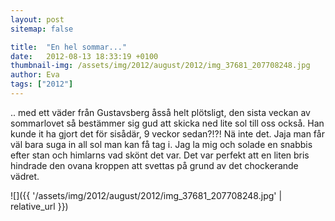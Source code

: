 ```yaml
---
layout: post
sitemap: false

title:  "En hel sommar..."
date:   2012-08-13 18:33:19 +0100
thumbnail-img: /assets/img/2012/august/2012/img_37681_207708248.jpg
author: Eva
tags: ["2012"]
---
```


.. med ett väder från Gustavsberg åsså helt plötsligt, den sista veckan av sommarlovet så bestämmer sig gud att skicka ned lite sol till oss också. Han kunde it ha gjort det för sisådär, 9 veckor sedan?!?! Nä inte det. Jaja man får väl bara suga in all sol man kan få tag i. Jag la mig och solade en snabbis efter stan och himlarns vad skönt det var. Det var perfekt att en liten bris hindrade den ovana kroppen att svettas på grund av det chockerande vädret.

![]({{ '/assets/img/2012/august/2012/img_37681_207708248.jpg'  | relative_url }})

